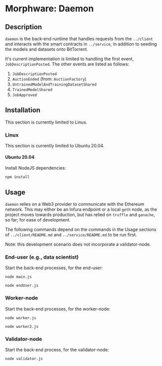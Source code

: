 # Morphware: Daemon

## Description

`daemon` is the back-end runtime that handles requests from the
`../client` and interacts with the smart contracts in `../service`, in
addition to seeding the models and datasets onto BitTorrent.

It's current implementation is limited to handling the first event,
`JobDescriptionPosted`.  The other events are listed as follows:

1. `JobDescriptionPosted`
2. `AuctionEnded` (from: `AuctionFactory`)
3. `UntrainedModelAndTrainingDatasetShared`
4. `TrainedModelShared`
5. `JobApproved`

## Installation

This section is currently limited to Linux.

### Linux

This section is currently limited to Ubuntu 20.04.

#### Ubuntu 20.04

Install NodeJS dependencies:

`npm install`

## Usage

`daemon` relies on a Web3 provider to communicate with the Ethereum
network.  This may either be an Infura endpoint or a local `geth` node,
as the project moves towards production, but has relied on `truffle`
and `ganache`, so far; for ease of development.

The following commands depend on the commands in the Usage sections of
`../client/README.md` and `../service/README.md` to be run first.

Note: this development scenario does not incorporate a validator-node.

### End-user (e.g., data scientist)

Start the back-end processes, for the end-user:

`node main.js`

`node endUser.js`

### Worker-node

Start the back-end processes, for the worker-node:

`node worker.js`

`node worker2.js`

### Validator-node

Start the back-end process, for the validator-node:

`node validator.js`

